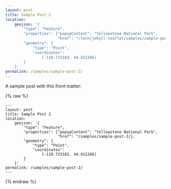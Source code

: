 ```yaml
---
layout: post
title: Sample Post 2
location:
    geojson: '{
        "type": "Feature",
        "properties": {"popupContent": "Yellowstone National Park",
                       "href": "/tech/jekyll-leaflet/samples/sample-post-2/"},
        "geometry": {
            "type": "Point",
            "coordinates":
                [-110.723183, 44.412266]
        }
    }'
permalink: /samples/sample-post-2/
---
```


A sample post with this front matter:

{% raw %}
```
---
layout: post
title: Sample Post 2
location:
    geojson: '{
        "type": "Feature",
        "properties": {"popupContent": "Yellowstone National Park",
                       "href": "/samples/sample-post-2/},
        "geometry": {
            "type": "Point",
            "coordinates":
                [-110.723183, 44.412266]
        }
    }'
permalink: /samples/sample-post-2/
---
```
{% endraw %}
